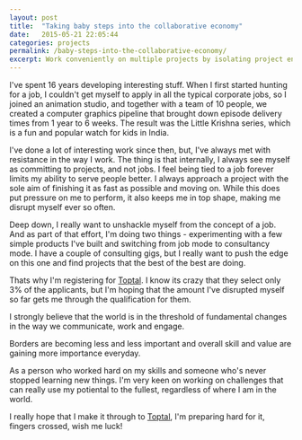 ```yaml
---
layout: post
title:  "Taking baby steps into the collaborative economy"
date:   2015-05-21 22:05:44
categories: projects
permalink: /baby-steps-into-the-collaborative-economy/
excerpt: Work conveniently on multiple projects by isolating project environments within chroot jails
---
```


I've spent 16 years developing interesting stuff. When I first started hunting for a job, I couldn't get myself to apply in all the typical corporate jobs, so I joined an animation studio, and together with a team of 10 people, we created a computer graphics pipeline that brought down episode delivery times from 1 year to 6 weeks. The result was the Little Krishna series, which is a fun and popular watch for kids in India.

I've done a lot of interesting work since then, but, I've always met with resistance in the way I work. The thing is that internally, I always see myself as committing to projects, and not jobs. I feel being tied to a job forever limits my ability to serve people better. I always approach a project with the sole aim of finishing it as fast as possible and moving on. While this does put pressure on me to perform, it also keeps me in top shape, making me disrupt myself ever so often.

Deep down, I really want to unshackle myself from the concept of a job. And as part of that effort, I'm doing two things - experimenting with a few simple products I've built and switching from job mode to consultancy mode. I have a couple of consulting gigs, but I really want to push the edge on this one and find projects that the best of the best are doing.

Thats why I'm registering for [Toptal](https://www.toptal.com). I know its crazy that they select only 3% of the applicants, but I'm hoping that the amount I've disrupted myself so far gets me through the qualification for them. 

I strongly believe that the world is in the threshold of fundamental changes in the way we communicate, work and engage.

Borders are becoming less and less important and overall skill and value are gaining more importance everyday.

As a person who worked hard on my skills and someone who's never stopped learning new things. I'm very keen on working on challenges that can really use my potiental to the fullest, regardless of where I am in the world.

I really hope that I make it through to [Toptal](https://www.toptal.com), I'm preparing hard for it, fingers crossed, wish me luck!
